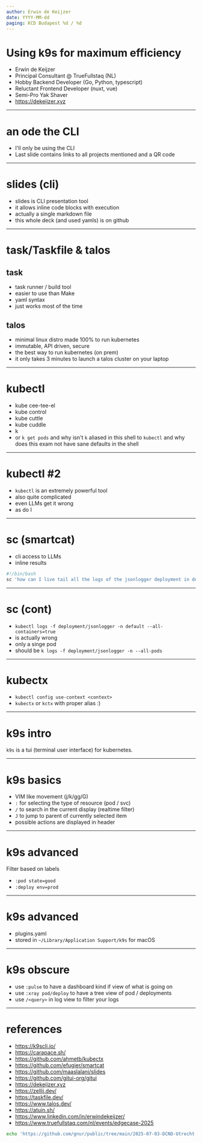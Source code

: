 ```yaml
---
author: Erwin de Keijzer
date: YYYY-MM-dd
paging: KCD Budapest %d / %d
---
```

# Using k9s for maximum efficiency

- Erwin de Keijzer
- Principal Consultant @ TrueFullstaq (NL)
- Hobby Backend Developer (Go, Python, typescript)
- Reluctant Frontend Developer (nuxt, vue)
- Semi-Pro Yak Shaver
- https://dekeijzer.xyz

---
# an ode the CLI

- I'll only be using the CLI
- Last slide contains links to all projects mentioned and a QR code

---

# slides (cli)

- slides is CLI presentation tool
- it allows inline code blocks with execution
- actually a single markdown file
- this whole deck (and used yamls) is on github

---
# task/Taskfile & talos

## task

- task runner / build tool
- easier to use than Make
- yaml syntax
- just works most of the time

## talos

- minimal linux distro made 100% to run kubernetes
- immutable, API driven, secure
- the best way to run kubernetes (on prem)
- it only takes 3 minutes to launch a talos cluster on your laptop

---
# kubectl

- kube cee-tee-el
- kube control
- kube cuttle
- kube cuddle
- k
- or `k get pods` and why isn't `k` aliased in this shell to `kubectl` and why does this exam not have sane defaults in the shell

---
# kubectl #2

- `kubectl` is an extremely powerful tool
- also quite complicated
- even LLMs get it wrong
- as do I

---

# sc (smartcat)

- cli access to LLMs
- inline results

```bash
#!/bin/bash
sc 'how can I live tail all the logs of the jsonlogger deployment in de the default namespace with kubectl'
```

---
# sc (cont)

- `kubectl logs -f deployment/jsonlogger -n default --all-containers=true`
- is actually wrong
- only a singe pod
- should be `k logs -f deployment/jsonlogger -n --all-pods`
---

# kubectx

- `kubectl config use-context <context>`
- `kubectx` or `kctx` with proper alias :)

---
# k9s intro

`k9s` is a tui (terminal user interface) for kubernetes.

---

# k9s basics

- VIM like movement (j/k/gg/G)
- `:` for selecting the type of resource (pod / svc)
- `/` to search in the current display (realtime filter)
- `J` to jump to parent of currently selected item
- possible actions are displayed in header

---

# k9s advanced

Filter based on labels

- `:pod state=good`
- `:deploy env=prod`

---

# k9s advanced

- plugins.yaml
- stored in `~/Library/Application Support/k9s` for macOS

---
# k9s obscure

- use `:pulse` to have a dashboard kind if view of what is going on
- use `:xray pod/deploy` to have a tree view of pod / deployments
- use `/<query>` in log view to filter your logs

---

# references

- https://k9scli.io/
- https://carapace.sh/
- https://github.com/ahmetb/kubectx
- https://github.com/efugier/smartcat
- https://github.com/maaslalani/slides
- https://github.com/gitui-org/gitui
- https://dekeijzer.xyz
- https://zellij.dev/
- https://taskfile.dev/
- https://www.talos.dev/
- https://atuin.sh/
- https://www.linkedin.com/in/erwindekeijzer/
- https://www.truefullstaq.com/nl/events/edgecase-2025

```bash
echo 'https://github.com/gnur/public/tree/main/2025-07-03-DCND-Utrecht' | qrencode -t utf8
```
